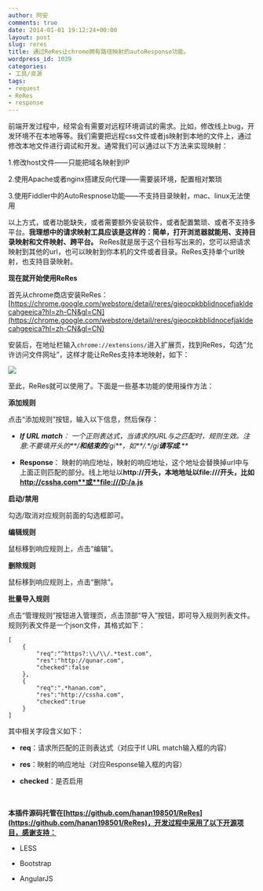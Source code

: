 ```yaml
---
author: 阿安
comments: true
date: 2014-01-01 19:12:24+00:00
layout: post
slug: reres
title: 通过ReRes让chrome拥有路径映射的autoResponse功能。
wordpress_id: 1039
categories:
- 工具/资源
tags:
- request
- ReRes
- response
---
```


前端开发过程中，经常会有需要对远程环境调试的需求。比如，修改线上bug，开发环境不在本地等等。我们需要把远程css文件或者js映射到本地的文件上，通过修改本地文件进行调试和开发。通常我们可以通过以下方法来实现映射：





1.修改host文件——只能把域名映射到IP





2.使用Apache或者nginx搭建反向代理——需要装环境，配置相对繁琐





3.使用Fiddler中的AutoRespnose功能——不支持目录映射，mac、linux无法使用





以上方式，或者功能缺失，或者需要额外安装软件，或者配置繁琐、或者不支持多平台。**我理想中的请求映射工具应该是这样的：简单，打开浏览器就能用、支持目录映射和文件映射、跨平台。** ReRes就是居于这个目标写出来的，您可以把请求映射到其他的url，也可以映射到你本机的文件或者目录。ReRes支持单个url映射，也支持目录映射。





**现在就开始使用ReRes**



<!-- more -->



首先从chrome商店安装ReRes： [https://chrome.google.com/webstore/detail/reres/gieocpkbblidnocefjakldecahgeeica?hl=zh-CN&gl=CN](https://chrome.google.com/webstore/detail/reres/gieocpkbblidnocefjakldecahgeeica?hl=zh-CN&gl=CN)





安装后，在地址栏输入`chrome://extensions/`进入扩展页，找到ReRes，勾选“允许访问文件网址”，这样才能让ReRes支持本地映射，如下：





![](http://t3.qpic.cn/mblogpic/3fac61954487ae4ca6aa/460)





至此，ReRes就可以使用了。下面是一些基本功能的使用操作方法：





**添加规则**





点击“添加规则”按钮，输入以下信息，然后保存：







  * _**If URL match**： 一个正则表达式，当请求的URL与之匹配时，规则生效。注意:不要填开头的**/**和结束的**/gi**，如**/.*/gi**请写成**.**_


  * **Response**： 映射的响应地址，映射的响应地址，这个地址会替换掉url中与上面正则匹配的部分。线上地址以**http://**开头，本地地址以**file:///**开头，比如**http://cssha.com**或**file:///D:/a.js**





**启动/禁用**





勾选/取消对应规则前面的勾选框即可。





**编辑规则**





鼠标移到响应规则上，点击“编辑”。





**删除规则**





鼠标移到响应规则上，点击“删除”。





**批量导入规则**





点击“管理规则”按钮进入管理页，点击顶部“导入”按钮，即可导入规则列表文件。规则列表文件是一个json文件，其格式如下：




    
    [
        {
            "req":"^https?:\\/\\/.*test.com",
            "res":"http://qunar.com",
            "checked":false
        },
        {
            "req":".*hanan.com",
            "res":"http://cssha.com",
            "checked":true
        }
    ]
    





其中相关字段含义如下：







  * **req**：请求所匹配的正则表达式（对应于If URL match输入框的内容）


  * **res**：映射的响应地址（对应Response输入框的内容）


  * **checked**：是否启用





 





**本插件源码托管在[https://github.com/hanan198501/ReRes](https://github.com/hanan198501/ReRes)，开发过程中采用了以下开源项目，感谢支持：**







  * LESS


  * Bootstrap


  * AngularJS



